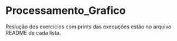 # Processamento_Grafico

Reslução dos exercícios com prints das execuções estão no arquivo README de cada lista.
